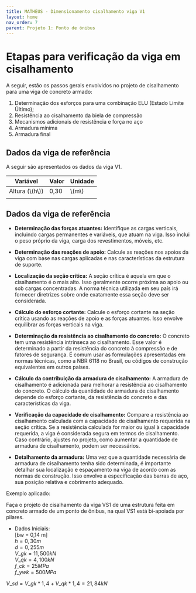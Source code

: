 ```yaml
---
title: MATHEUS - Dimensionamento cisalhamento viga V1
layout: home
nav_order: 7
parent: Projeto 1: Ponto de ônibus
---
```


<!--Don't delete this script-->
<script src = "https://polyfill.io/v3/polyfill.min.js?features=es6"></script>
<script id = "MathJax-script" async src="https://cdn.jsdelivr.net/npm/mathjax@3/es5/tex-mml-chtml.js"></script>
<!--Don't delete this script-->

<h1>Etapas para verificação da viga em cisalhamento</h1>  

<p aligin = "justify">
A seguir, estão os passos gerais envolvidos no projeto de cisalhamento para uma viga de concreto armado: 
</p>

<ol>
  <li>Determinação dos esforços para uma combinação ELU (Estado Limite Último);</li>
  <li>Resistência ao cisalhamento da biela de compressão</li>
  <li>Mecanismos adicionais de resistência e força no aço</li>
  <li>Armadura mínima</li>
  <li>Armadura final</li>
</ol>

<h2>Dados da viga de referência</h2>  
<p aligin = "justify">
A seguir são apresentados os dados da viga V1. 
</p>

<table>
<thead>
  <tr>
    <th>Variável</th>
    <th>Valor</th>
    <th>Unidade</th>
  </tr>
</thead>
<tbody>
  <tr>
    <td>Altura (\(h\))</td>
    <td>0,30</td>
    <td>\(m\)</td>
  </tr>
  <tr>
    <td></td>
    <td></td>
    <td></td>
  </tr>  
</tbody>
</table>

<h2>Dados da viga de referência</h2>  

* **Determinação das forças atuantes:** Identifique as cargas verticais, incluindo cargas permanentes e variáveis, que atuam na viga. Isso inclui o peso próprio da viga, carga dos revestimentos, móveis, etc.  

* **Determinação das reações de apoio:** Calcule as reações nos apoios da viga com base nas cargas aplicadas e nas características da estrutura de suporte.  

* **Localização da seção crítica:** A seção crítica é aquela em que o cisalhamento é o mais alto. Isso geralmente ocorre próxima ao apoio ou sob cargas concentradas. A norma técnica utilizada em seu país irá fornecer diretrizes sobre onde exatamente essa seção deve ser considerada.  

* **Cálculo do esforço cortante:** Calcule o esforço cortante na seção crítica usando as reações de apoio e as forças atuantes. Isso envolve equilibrar as forças verticais na viga.  

* **Determinação da resistência ao cisalhamento do concreto:** O concreto tem uma resistência intrínseca ao cisalhamento. Esse valor é determinado a partir da resistência do concreto à compressão e de fatores de segurança. É comum usar as formulações apresentadas em normas técnicas, como a NBR 6118 no Brasil, ou códigos de construção equivalentes em outros países.  

* **Cálculo da contribuição da armadura de cisalhamento:** A armadura de cisalhamento é adicionada para melhorar a resistência ao cisalhamento do concreto. O cálculo da quantidade de armadura de cisalhamento depende do esforço cortante, da resistência do concreto e das características da viga.  

* **Verificação da capacidade de cisalhamento:** Compare a resistência ao cisalhamento calculada com a capacidade de cisalhamento requerida na seção crítica. Se a resistência calculada for maior ou igual à capacidade requerida, a viga é considerada segura em termos de cisalhamento. Caso contrário, ajustes no projeto, como aumentar a quantidade de armadura de cisalhamento, podem ser necessários.  

* **Detalhamento da armadura:** Uma vez que a quantidade necessária de armadura de cisalhamento tenha sido determinada, é importante detalhar sua localização e espaçamento na viga de acordo com as normas de construção. Isso envolve a especificação das barras de aço, sua posição relativa e cobrimento adequado.  

Exemplo aplicado:  

Faça o projeto de cisalhamento da viga VS1 de uma estrutura feita em concreto armado de um ponto de ônibus, na qual VS1 está bi-apoiada por pilares.

* Dados Iniciais:  
\[bw = 0,14 m\]  
$h = 0,30 m$  
$d = 0,255 m$  
$V\_{gk} = 11,500 kN$  
$V\_{qk} = 4,100 kN$  
$f\_{ck} = 25 MPa$  
$f\_{ywk} = 500 MPa$  

$V\_{sd} = V\_{gk}*1,4+V\_{qk}*1,4 = 21,84 kN$  

